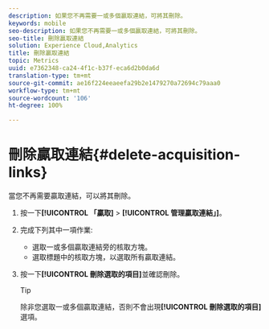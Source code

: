 ```yaml
---
description: 如果您不再需要一或多個贏取連結，可將其刪除。
keywords: mobile
seo-description: 如果您不再需要一或多個贏取連結，可將其刪除。
seo-title: 刪除贏取連結
solution: Experience Cloud,Analytics
title: 刪除贏取連結
topic: Metrics
uuid: e7362348-ca24-4f1c-b37f-eca6d2b0da6d
translation-type: tm+mt
source-git-commit: ae16f224eeaeefa29b2e1479270a72694c79aaa0
workflow-type: tm+mt
source-wordcount: '106'
ht-degree: 100%

---
```



# 刪除贏取連結{#delete-acquisition-links}

當您不再需要贏取連結，可以將其刪除。

1. 按一下&#x200B;**[!UICONTROL 「贏取]** > **[!UICONTROL 管理贏取連結」]**。
1. 完成下列其中一項作業:

   * 選取一或多個贏取連結旁的核取方塊。
   * 選取標題中的核取方塊，以選取所有贏取連結。

1. 按一下&#x200B;**[!UICONTROL 刪除選取的項目]**&#x200B;並確認刪除。

   >[!TIP]
   >
   >除非您選取一或多個贏取連結，否則不會出現&#x200B;**[!UICONTROL 刪除選取的項目]**&#x200B;選項。

